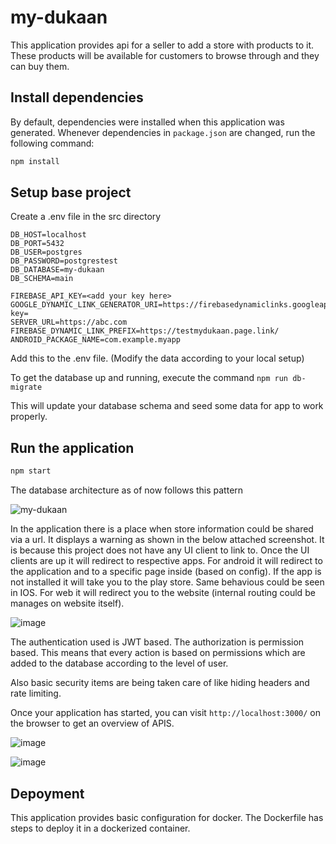 # my-dukaan

This application provides api for a seller to add a store with products to it. These products will be available for customers to browse through and they can buy them.

## Install dependencies

By default, dependencies were installed when this application was generated.
Whenever dependencies in `package.json` are changed, run the following command:

```sh
npm install
```

## Setup base project

Create a .env file in the src directory
```
DB_HOST=localhost
DB_PORT=5432
DB_USER=postgres
DB_PASSWORD=postgrestest
DB_DATABASE=my-dukaan
DB_SCHEMA=main

FIREBASE_API_KEY=<add your key here>
GOOGLE_DYNAMIC_LINK_GENERATOR_URI=https://firebasedynamiclinks.googleapis.com/v1/shortLinks?key=
SERVER_URL=https://abc.com
FIREBASE_DYNAMIC_LINK_PREFIX=https://testmydukaan.page.link/
ANDROID_PACKAGE_NAME=com.example.myapp
```

Add this to the .env file. (Modify the data according to your local setup)

To get the database up and running, execute the command
```npm run db-migrate```

This will update your database schema and seed some data for app to work properly.

## Run the application

```sh
npm start
```

The database architecture as of now follows this pattern

![my-dukaan](https://user-images.githubusercontent.com/20533190/105642565-83988d00-5eb0-11eb-9d7f-5fa04c56fe4a.png)


In the application there is a place when store information could be shared via a url. It displays a warning as shown in the below attached screenshot. It is because this project does not have any UI client to link to. Once the UI clients are up it will redirect to respective apps.
For android it will redirect to the application and to a specific page inside (based on config). If the app is not installed it will take you to the play store.
Same behavious could be seen in IOS.
For web it will redirect you to the website (internal routing could be manages on website itself).

![image](https://user-images.githubusercontent.com/20533190/105642720-5bf5f480-5eb1-11eb-9f3b-a43bb40adb47.png)

The authentication used is JWT based.
The authorization is permission based. This means that every action is based on permissions which are added to the database according to the level of user.

Also basic security items are being taken care of like hiding headers and rate limiting.

Once your application has started, you can visit
```http://localhost:3000/```
on the browser to get an overview of APIS.

![image](https://user-images.githubusercontent.com/20533190/105664965-f549f880-5efb-11eb-9c2a-9017874e8e6d.png)

![image](https://user-images.githubusercontent.com/20533190/105665131-55409f00-5efc-11eb-99ba-b35a41ec1b12.png)

## Depoyment

This application provides basic configuration for docker. The Dockerfile has steps to deploy it in a dockerized container.
